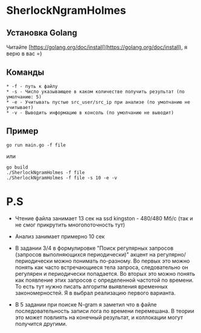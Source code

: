 # SherlockNgramHolmes #

Установка Golang
---------

Читайте [https://golang.org/doc/install](https://golang.org/doc/install), я верю в вас =)


Команды
-------
	* -f - путь к файлу
	* -s - Число указывающее в каком количестве получить результат (по умолчанию: 5)
	* -e - Учитывать пустые src_user/src_ip при анализе (по умолчанию не учитывает)
	* -v - Выводить информацию в консоль (по умолчанию не выводит)

Пример
------
	go run main.go -f file

или

	go build
	./SherlockNgramHolmes -f file
	./SherlockNgramHolmes -f file -s 10 -e -v




# P.S #
* Чтение файла занимает 13 сек на ssd kingston - 480/480 Мб/с (так и не смог прикрутить многопоточность тут)
* Анализ занимает примерно 10 сек

* В задании 3/4 в формулировке "Поиск регулярных запросов (запросов выполняющихся периодически)" акцент на  регулярно/периодически можно понимать по-разному. Во первых это можно понять как часто встречающиеся тела запроса, следовательно он регулярен и периодически попадается. Во вторых это можно понять как появление этих запросов с определенной частотой по времени. То есть тут нужно писать алгоритм выявления временных закономерностей. Я в выбрал реализацию первого варианта.

* В 5 задании при поиске N-gram я заметил что в файле последовательность записи лога по времени перемешана. В теории это может повлиять на конечный результат, и коллокации могут получится другими.
